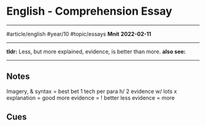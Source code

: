 # English - Comprehension Essay
---
#article/english #year/10 #topic/essays
**Mnit**
**2022-02-11**

---
**tldr:** Less, but more explained, evidence, is better than more.
**also see:**

---
## Notes
Imagery, & syntax = best bet
1 tech per para h/ 2 evidence w/ lots x explanation = good
more evidence = ! better
less evidence = more

## Cues